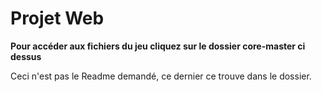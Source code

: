 # Projet Web 

**Pour accéder aux fichiers du jeu cliquez sur le dossier core-master ci dessus**

Ceci n'est pas le Readme demandé, ce dernier ce trouve dans le dossier.
